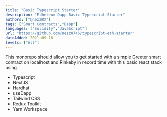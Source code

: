 ```yaml
---
title: "Basic Typescript Starter"
description: "Ethereum Dapp Basic Typescript Starter"
authors: ["@nezzRX"]
tags: ["Smart Contracts","Dapp"]
languages: ["Solidity","JavaScript"]
url: "https://github.com/nezz0746/typescript-eth-starter"
dateAdded: 2021-09-16
levels: ["All"]
---
```


This monorepo should allow you to get started with a simple Greeter smart contract on localhost and Rinkeby in record time with this basic react stack using

- Typescript
- NextJS
- Hardhat
- useDapp
- Tailwind CSS
- Redux Toolkit
- Yarn Workspace
